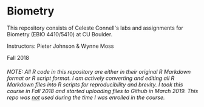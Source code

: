 ﻿# Biometry

This repository consists of Celeste Connell's labs and assignments for Biometry (EBIO 4410/5410) at CU Boulder.

Instructors: Pieter Johnson & Wynne Moss

Fall 2018

###### *NOTE: All R code in this repository are either in their original R Markdown format or R script format. I am actively converting and editing all R Markdown files into R scripts for reproducibility and brevity. I took this course in Fall 2018 and started uploading files to Github in March 2019. This repo was <u>not</u> used during the time I was enrolled in the course.*

